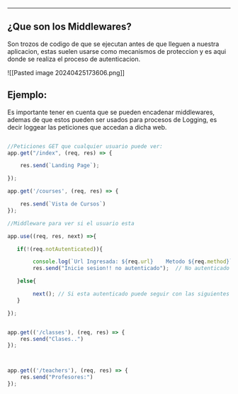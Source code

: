 
---
## ¿Que son los Middlewares?
Son trozos de codigo de que se  ejecutan antes de que lleguen a nuestra aplicacion, estas suelen usarse como mecanismos de proteccion y es aqui donde se realiza el proceso de autenticacion.


![[Pasted image 20240425173606.png]]
## Ejemplo:
Es importante tener en cuenta que se pueden encadenar middlewares, ademas de que estos pueden ser usados para procesos de Logging, es decir loggear las peticiones que accedan a dicha web.
```js

//Peticiones GET que cualquier usuario puede ver:
app.get("/index", (req, res) => {

    res.send(`Landing Page`);

});

app.get('/courses', (req, res) => {

    res.send(`Vista de Cursos`)
});

//Middleware para ver si el usuario esta 

app.use((req, res, next) =>{

   if(!(req.notAutenticated)){

        console.log(`Url Ingresada: ${req.url}    Metodo ${req.method}`)
        res.send("Inicie sesion!! no autenticado");  // No autenticado

   }else{

        next(); // Si esta autenticado puede seguir con las siguientes rutas
   }

});


app.get(('/classes'), (req, res) => {
    res.send("Clases..")
});



app.get(('/teachers'), (req, res) => {
    res.send("Profesores:")
});


```